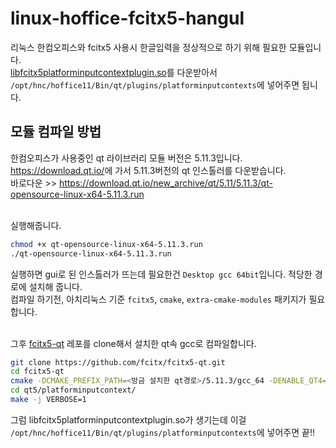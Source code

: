 # linux-hoffice-fcitx5-hangul
리눅스 한컴오피스와 fcitx5 사용시 한글입력을 정상적으로 하기 위해 필요한 모듈입니다.<br>
[libfcitx5platforminputcontextplugin.so](https://github.com/HanWool-Jeong/linux-hoffice-fcitx5-hangul/blob/main/libfcitx5platforminputcontextplugin.so)를 다운받아서 `/opt/hnc/hoffice11/Bin/qt/plugins/platforminputcontexts`에 넣어주면 됩니다.
<br>

## 모듈 컴파일 방법
한컴오피스가 사용중인 qt 라이브러리 모듈 버전은 5.11.3입니다.<br>
<https://download.qt.io/>에 가서 5.11.3버전의 qt 인스톨러를 다운받습니다.<br>
바로다운 >> <https://download.qt.io/new_archive/qt/5.11/5.11.3/qt-opensource-linux-x64-5.11.3.run><br>
<br>

실행해줍니다.

```bash
chmod +x qt-opensource-linux-x64-5.11.3.run
./qt-opensource-linux-x64-5.11.3.run
```

실행하면 gui로 된 인스톨러가 뜨는데 필요한건 `Desktop gcc 64bit`입니다. 적당한 경로에 설치해 줍니다.<br>
컴파일 하기전, 아치리눅스 기준 `fcitx5`, `cmake`, `extra-cmake-modules` 패키지가 필요합니다.<br>
<br>

그후 [fcitx5-qt](https://github.com/fcitx/fcitx5-qt) 레포를 clone해서 설치한 qt속 gcc로 컴파일합니다.

```bash
git clone https://github.com/fcitx/fcitx5-qt.git
cd fcitx5-qt
cmake -DCMAKE_PREFIX_PATH=<방금 설치한 qt경로>/5.11.3/gcc_64 -DENABLE_QT4=0 .
cd qt5/platforminputcontext/
make -j VERBOSE=1
```
그럼 libfcitx5platforminputcontextplugin.so가 생기는데 이걸 `/opt/hnc/hoffice11/Bin/qt/plugins/platforminputcontexts`에 넣어주면 끝!!

